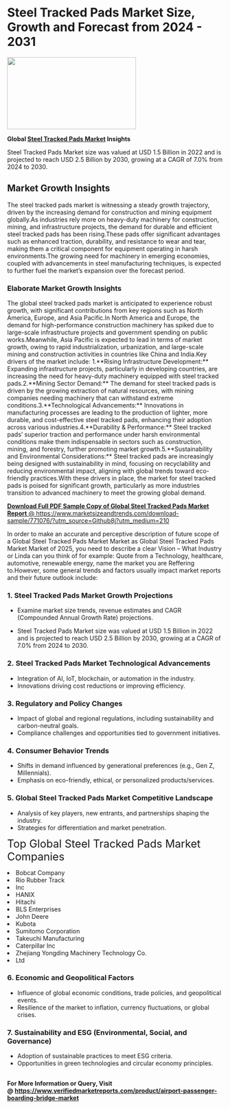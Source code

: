 <H1>Steel Tracked Pads Market Size, Growth and Forecast from 2024 - 2031</H1><img class="aligncenter size-medium wp-image-584254" src="https://thirdeyenews.in/wp-content/uploads/2024/09/Global-Market-Research-300x168.jpeg" alt="" width="300" height="168" /><p><strong>Global&nbsp;<a href="https://www.marketsizeandtrends.com/download-sample/771076/?utm_source=Github8j?utm_medium=210">Steel Tracked Pads Market</a> Insights</strong></p><p>Steel Tracked Pads Market size was valued at USD 1.5 Billion in 2022 and is projected to reach USD 2.5 Billion by 2030, growing at a CAGR of 7.0% from 2024 to 2030.</p><p><h2>Market Growth Insights</h2> The steel tracked pads market is witnessing a steady growth trajectory, driven by the increasing demand for construction and mining equipment globally.As industries rely more on heavy-duty machinery for construction, mining, and infrastructure projects, the demand for durable and efficient steel tracked pads has been rising.These pads offer significant advantages such as enhanced traction, durability, and resistance to wear and tear, making them a critical component for equipment operating in harsh environments.The growing need for machinery in emerging economies, coupled with advancements in steel manufacturing techniques, is expected to further fuel the market’s expansion over the forecast period.<a href="#" class="download-sample"></a> <h3>Elaborate Market Growth Insights</h3> The global steel tracked pads market is anticipated to experience robust growth, with significant contributions from key regions such as North America, Europe, and Asia Pacific.In North America and Europe, the demand for high-performance construction machinery has spiked due to large-scale infrastructure projects and government spending on public works.Meanwhile, Asia Pacific is expected to lead in terms of market growth, owing to rapid industrialization, urbanization, and large-scale mining and construction activities in countries like China and India.Key drivers of the market include: 1.**Rising Infrastructure Development:** Expanding infrastructure projects, particularly in developing countries, are increasing the need for heavy-duty machinery equipped with steel tracked pads.2.**Mining Sector Demand:** The demand for steel tracked pads is driven by the growing extraction of natural resources, with mining companies needing machinery that can withstand extreme conditions.3.**Technological Advancements:** Innovations in manufacturing processes are leading to the production of lighter, more durable, and cost-effective steel tracked pads, enhancing their adoption across various industries.4.**Durability & Performance:** Steel tracked pads’ superior traction and performance under harsh environmental conditions make them indispensable in sectors such as construction, mining, and forestry, further promoting market growth.5.**Sustainability and Environmental Considerations:** Steel tracked pads are increasingly being designed with sustainability in mind, focusing on recyclability and reducing environmental impact, aligning with global trends toward eco-friendly practices.With these drivers in place, the market for steel tracked pads is poised for significant growth, particularly as more industries transition to advanced machinery to meet the growing global demand.<a href="#" class="get-more"></p><p><span class=""><strong>Download Full PDF Sample Copy of Global Steel Tracked Pads Market Report</strong> @ <a href="https://www.marketsizeandtrends.com/download-sample/771076/?utm_source=Github8j?utm_medium=210" target="_blank">https://www.marketsizeandtrends.com/download-sample/771076/?utm_source=Github8j?utm_medium=210</a></span></p><p>In order to make an accurate and perceptive description of future scope of a Global&nbsp;Steel Tracked Pads Market Market as Global&nbsp;Steel Tracked Pads Market Market of 2025, you need to describe a clear Vision &ndash; What Industry or Linda can you think of for example: Quote from a Technology, healthcare, automotive, renewable energy, name the market you are Reffering to.However, some general trends and factors usually impact market reports and their future outlook include:</p><h3>1.&nbsp;<strong>Steel Tracked Pads Market Growth Projections</strong></h3><ul><li>Examine market size trends, revenue estimates and CAGR (Compounded Annual Growth Rate) projections.</li><li><p>Steel Tracked Pads Market size was valued at USD 1.5 Billion in 2022 and is projected to reach USD 2.5 Billion by 2030, growing at a CAGR of 7.0% from 2024 to 2030.</p></li></ul><h3>2.&nbsp;<strong>Steel Tracked Pads Market Technological Advancements</strong></h3><ul><li>Integration of AI, IoT, blockchain, or automation in the industry.</li><li>Innovations driving cost reductions or improving efficiency.</li></ul><h3>3.&nbsp;<strong>Regulatory and Policy Changes</strong></h3><ul><li>Impact of global and regional regulations, including sustainability and carbon-neutral goals.</li><li>Compliance challenges and opportunities tied to government initiatives.</li></ul><h3>4.&nbsp;<strong>Consumer Behavior Trends</strong></h3><ul><li>Shifts in demand influenced by generational preferences (e.g., Gen Z, Millennials).</li><li>Emphasis on eco-friendly, ethical, or personalized products/services.</li></ul><h3>5.&nbsp;<strong>Global Steel Tracked Pads Market Competitive Landscape</strong></h3><ul><li>Analysis of key players, new entrants, and partnerships shaping the industry.</li><li>Strategies for differentiation and market penetration.</li></ul><p data-pm-slice="1 1 []"><span style="color: inherit; font-family: inherit; font-size: 25px;">Top Global Steel Tracked Pads Market Companies</span></p><div class="" data-test-id=""><p><li>Bobcat Company</li><li> Rio Rubber Track</li><li> Inc</li><li> HANIX</li><li> Hitachi</li><li> BLS Enterprises</li><li> John Deere</li><li> Kubota</li><li> Sumitomo Corporation</li><li> Takeuchi Manufacturing</li><li> Caterpillar Inc</li><li> Zhejiang Yongding Machinery Technology Co.</li><li>Ltd</li></p></div><h3>6.&nbsp;<strong>Economic and Geopolitical Factors</strong></h3><ul><li>Influence of global economic conditions, trade policies, and geopolitical events.</li><li>Resilience of the market to inflation, currency fluctuations, or global crises.</li></ul><h3>7.&nbsp;<strong>Sustainability and ESG (Environmental, Social, and Governance)</strong></h3><ul><li>Adoption of sustainable practices to meet ESG criteria.</li><li>Opportunities in green technologies and circular economy principles.</li></ul><h2><strong style="font-size: 14px;">For More Information or Query, Visit @&nbsp;</strong><a style="background-color: #ffffff; font-size: 14px;" href="https://www.marketsizeandtrends.com/report/steel-tracked-pads-market/" target="_blank">https://www.verifiedmarketreports.com/product/airport-passenger-boarding-bridge-market</a></h2>
